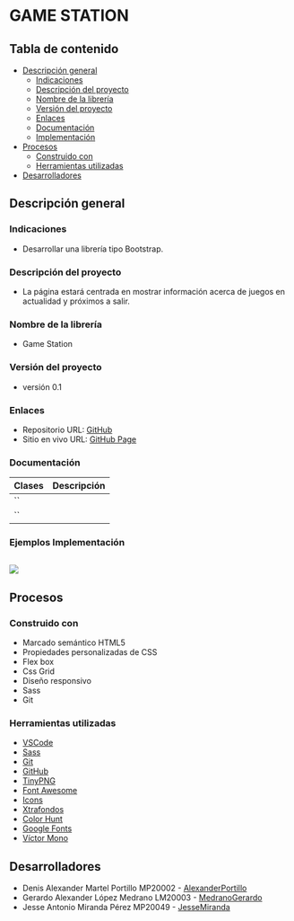 # GAME STATION

## Tabla de contenido

- [Descripción general](#Descripción-general)
  - [Indicaciones](#Indicaciones)
  - [Descripción del proyecto](#Descripción-del-proyecto)
  - [Nombre de la librería](#Nombre-de-librería)
  - [Versión del proyecto](#Versión-del-proyecto)
  - [Enlaces](#Enlaces)
  - [Documentación](#Documentación)
  - [Implementación](#Implementación)
- [Procesos](#Procesos)
  - [Construido con](#Construido-con)
  - [Herramientas utilizadas](#Herramientas-utilizadas)
- [Desarrolladores](#Desarrolladores)

## Descripción general

### Indicaciones

- Desarrollar una librería tipo Bootstrap.

### Descripción del proyecto

- La página estará centrada en mostrar información acerca de juegos en actualidad y próximos a salir.

### Nombre de la librería

- Game Station

### Versión del proyecto

- versión 0.1

### Enlaces

- Repositorio URL: [GitHub](https://github.com/AlexanderPortillo/GameStation.git)
- Sitio en vivo URL: [GitHub Page]()

### Documentación

| Clases | Descripción |
| ------ | ----------- |
| ``     |             |
| ``     |             |

### Ejemplos Implementación

```Html

```

![](./)

## Procesos

### Construido con

- Marcado semántico HTML5
- Propiedades personalizadas de CSS
- Flex box
- Css Grid
- Diseño responsivo
- Sass
- Git

### Herramientas utilizadas

- [VSCode](https://code.visualstudio.com/)
- [Sass](https://sass-lang.com/)
- [Git](https://git-scm.com/)
- [GitHub](https://github.com/)
- [TinyPNG](https://tinypng.com/)
- [Font Awesome](https://fontawesome.com/)
- [Icons](https://iconos8.es/icons/set/ico)
- [Xtrafondos](https://www.xtrafondos.com/)
- [Color Hunt](https://colorhunt.co/)
- [Google Fonts](https://fonts.google.com/)
- [Víctor Mono](https://rubjo.github.io/victor-mono/)

## Desarrolladores

- Denis Alexander Martel Portillo MP20002 - [AlexanderPortillo](https://github.com/AlexanderPortillo)
- Gerardo Alexander López Medrano LM20003 - [MedranoGerardo](https://github.com/MedranoGerardo)
- Jesse Antonio Miranda Pérez MP20049 - [JesseMiranda]()
